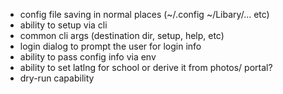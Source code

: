 - config file saving in normal places (~/.config ~/Libary/... etc)
- ability to setup via cli
- common cli args (destination dir, setup, help, etc)
- login dialog to prompt the user for login info
- ability to pass config info via env
- ability to set latlng for school or derive it from photos/ portal?
- dry-run capability
